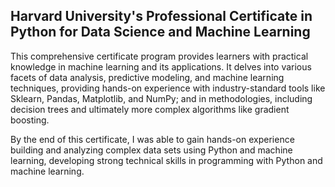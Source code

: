 ## Harvard University's Professional Certificate in Python for Data Science and Machine Learning
This comprehensive certificate program provides learners with practical knowledge in machine learning and its applications. It delves into various facets of data analysis, predictive modeling, and machine learning techniques, providing hands-on experience with industry-standard tools like Sklearn, Pandas, Matplotlib, and NumPy; and in methodologies, including decision trees and ultimately more complex algorithms like gradient boosting.

By the end of this certificate, I was able to gain hands-on experience building and analyzing complex data sets using Python and machine learning, developing strong technical skills in programming with Python and machine learning.
